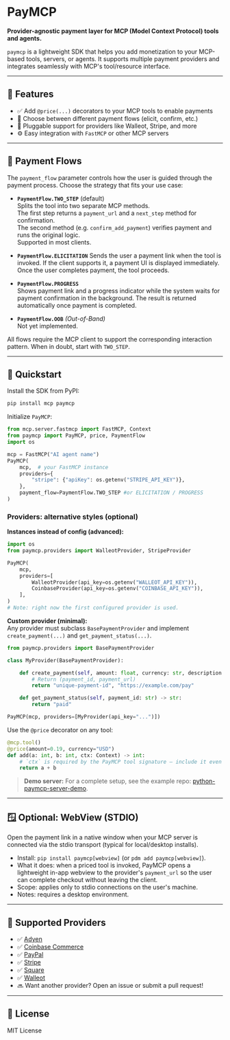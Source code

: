 # PayMCP

**Provider-agnostic payment layer for MCP (Model Context Protocol) tools and agents.**

`paymcp` is a lightweight SDK that helps you add monetization to your MCP-based tools, servers, or agents. It supports multiple payment providers and integrates seamlessly with MCP's tool/resource interface.

---

## 🔧 Features

- ✅ Add `@price(...)` decorators to your MCP tools to enable payments
- 🔁 Choose between different payment flows (elicit, confirm, etc.)
- 🔌 Pluggable support for providers like Walleot, Stripe, and more
- ⚙️ Easy integration with `FastMCP` or other MCP servers

---

## 🧭 Payment Flows

The `payment_flow` parameter controls how the user is guided through the payment process. Choose the strategy that fits your use case:

 - **`PaymentFlow.TWO_STEP`** (default)  
  Splits the tool into two separate MCP methods.  
  The first step returns a `payment_url` and a `next_step` method for confirmation.  
  The second method (e.g. `confirm_add_payment`) verifies payment and runs the original logic.  
  Supported in most clients.

- **`PaymentFlow.ELICITATION`** 
  Sends the user a payment link when the tool is invoked. If the client supports it, a payment UI is displayed immediately. Once the user completes payment, the tool proceeds.


- **`PaymentFlow.PROGRESS`**  
  Shows payment link and a progress indicator while the system waits for payment confirmation in the background. The result is returned automatically once payment is completed. 

- **`PaymentFlow.OOB`** *(Out-of-Band)*  
Not yet implemented.

All flows require the MCP client to support the corresponding interaction pattern. When in doubt, start with `TWO_STEP`.

---

## 🚀 Quickstart

Install the SDK from PyPI:
```bash
pip install mcp paymcp
```

Initialize `PayMCP`:

```python
from mcp.server.fastmcp import FastMCP, Context
from paymcp import PayMCP, price, PaymentFlow
import os

mcp = FastMCP("AI agent name")
PayMCP(
    mcp,  # your FastMCP instance
    providers={
        "stripe": {"apiKey": os.getenv("STRIPE_API_KEY")},
    },
    payment_flow=PaymentFlow.TWO_STEP #or ELICITATION / PROGRESS
)
```

### Providers: alternative styles (optional)

**Instances instead of config (advanced):**
```python
import os
from paymcp.providers import WalleotProvider, StripeProvider

PayMCP(
    mcp,
    providers=[
        WalleotProvider(api_key=os.getenv("WALLEOT_API_KEY")),
        CoinbaseProvider(api_key=os.getenv("COINBASE_API_KEY")),
    ],
)
# Note: right now the first configured provider is used.
```

**Custom provider (minimal):**  
Any provider must subclass `BasePaymentProvider` and implement `create_payment(...)` and `get_payment_status(...)`.
```python
from paymcp.providers import BasePaymentProvider

class MyProvider(BasePaymentProvider):

    def create_payment(self, amount: float, currency: str, description: str):
        # Return (payment_id, payment_url)
        return "unique-payment-id", "https://example.com/pay"

    def get_payment_status(self, payment_id: str) -> str:
        return "paid"

PayMCP(mcp, providers=[MyProvider(api_key="...")])
```

Use the `@price` decorator on any tool:

```python
@mcp.tool()
@price(amount=0.19, currency="USD")
def add(a: int, b: int, ctx: Context) -> int:
    # `ctx` is required by the PayMCP tool signature — include it even if unused
    return a + b
```

> **Demo server:** For a complete setup, see the example repo: [python-paymcp-server-demo](https://github.com/blustAI/python-paymcp-server-demo).


---

## 🪟 Optional: WebView (STDIO)

Open the payment link in a native window when your MCP server is connected via the stdio transport (typical for local/desktop installs).

- Install: `pip install paymcp[webview]` (or `pdm add paymcp[webview]`).
- What it does: when a priced tool is invoked, PayMCP opens a lightweight in-app webview to the provider's `payment_url` so the user can complete checkout without leaving the client.
- Scope: applies only to stdio connections on the user's machine.
- Notes: requires a desktop environment.



---

## 🧩 Supported Providers
- ✅ [Adyen](https://www.adyen.com)
- ✅ [Coinbase Commerce](https://commerce.coinbase.com)
- ✅ [PayPal](https://paypal.com)
- ✅ [Stripe](https://stripe.com)
- ✅ [Square](https://squareup.com)
- ✅ [Walleot](https://walleot.com/developers)
- 🔜 Want another provider? Open an issue or submit a pull request!

---

## 📄 License

MIT License
